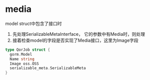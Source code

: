 # media
model struct中包含了接口时

1. 先处理SerializableMetaInterface， 它的参数中有Media时，则处理
2. 接着检查model的字段是否实现了Media接口，这里为Image字段

```go
type QorJob struct {
  gorm.Model
  Name string
  Image oss.OSS 
  serializable_meta.SerializableMeta
}
```